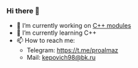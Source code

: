 ### Hi there 👋

- 🔭 I’m currently working on [C++ modules](https://github.com/proalmaz/CPP_Modules)
- 🌱 I’m currently learning C++
- 📫 How to reach me: 
    * Telegram: https://t.me/proalmaz
    * Mail: kepovich98@bk.ru

<!--
**proalmaz/proalmaz** is a ✨ _special_ ✨ repository because its `README.md` (this file) appears on your GitHub profile.

Here are some ideas to get you started:


- 👯 I’m looking to collaborate on ...
- 🤔 I’m looking for help with ...
- 💬 Ask me about ...
- 😄 Pronouns: ...
- ⚡ Fun fact: ...
-->
